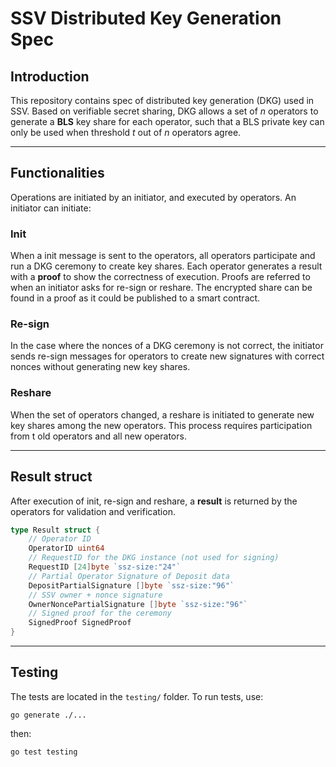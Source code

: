 # SSV Distributed Key Generation Spec

## Introduction
This repository contains spec of distributed key generation (DKG) used in SSV. Based on verifiable secret sharing, DKG allows a set of *n* operators to generate a  **BLS** key share for each operator, such that a BLS private key can only be used when threshold *t* out of *n* operators agree. 

---

## Functionalities
Operations are initiated by an initiator, and executed by operators. An initiator can initiate:

### Init
When a init message is sent to the operators, all operators participate and run a DKG ceremony to create key shares. Each operator generates a result with a **proof** to show the correctness of execution. Proofs are referred to when an initiator asks for re-sign or reshare. The encrypted share can be found in a proof as it could be published to a smart contract.

### Re-sign
In the case where the nonces of a DKG ceremony is not correct, the initiator sends re-sign messages for operators to create new signatures with correct nonces without generating new key shares.

### Reshare
When the set of operators changed, a reshare is initiated to generate new key shares among the new operators. This process requires participation from t old operators and all new operators. 

---

## Result struct
After execution of init, re-sign and reshare, a **result** is returned by the operators for validation and verification.
```go
type Result struct {
	// Operator ID
	OperatorID uint64
	// RequestID for the DKG instance (not used for signing)
	RequestID [24]byte `ssz-size:"24"`
	// Partial Operator Signature of Deposit data
	DepositPartialSignature []byte `ssz-size:"96"`
	// SSV owner + nonce signature
	OwnerNoncePartialSignature []byte `ssz-size:"96"`
	// Signed proof for the ceremony
	SignedProof SignedProof
}
```


---

## Testing
The tests are located in the `testing/` folder. To run tests, use:
```shell
go generate ./...
```
then:
```shell
go test testing
```
